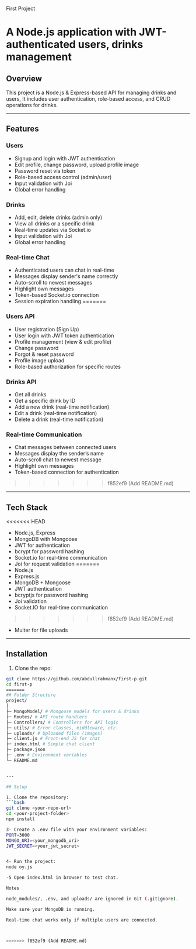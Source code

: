  First Project

A Node.js application with JWT-authenticated users, drinks management
=======


## Overview
This project is a Node.js & Express-based API for managing drinks and users, It includes user authentication, role-based access, and CRUD operations for drinks.

---

## Features


### Users
- Signup and login with JWT authentication
- Edit profile, change password, upload profile image
- Password reset via token
- Role-based access control (admin/user)
- Input validation with Joi
- Global error handling

### Drinks
- Add, edit, delete drinks (admin only)
- View all drinks or a specific drink
- Real-time updates via Socket.io
- Input validation with Joi
- Global error handling

### Real-time Chat
- Authenticated users can chat in real-time
- Messages display sender's name correctly
- Auto-scroll to newest messages
- Highlight own messages
- Token-based Socket.io connection
- Session expiration handling
=======
### Users API
- User registration (Sign Up)
- User login with JWT token authentication
- Profile management (view & edit profile)
- Change password
- Forgot & reset password
- Profile image upload
- Role-based authorization for specific routes

### Drinks API
- Get all drinks
- Get a specific drink by ID
- Add a new drink (real-time notification)
- Edit a drink (real-time notification)
- Delete a drink (real-time notification)

### Real-time Communication
- Chat messages between connected users
- Messages display the sender’s name
- Auto-scroll chat to newest message
- Highlight own messages
- Token-based connection for authentication
>>>>>>> f852ef9 (Add README.md)

---

## Tech Stack
<<<<<<< HEAD
- Node.js, Express
- MongoDB with Mongoose
- JWT for authentication
- bcrypt for password hashing
- Socket.io for real-time communication
- Joi for request validation
=======
- Node.js
- Express.js
- MongoDB + Mongoose
- JWT authentication
- bcryptjs for password hashing
- Joi validation
- Socket.IO for real-time communication
>>>>>>> f852ef9 (Add README.md)
- Multer for file uploads

---


## Installation

1. Clone the repo:
```bash
git clone https://github.com/abdullrahmanx/first-p.git
cd first-p
=======
## Folder Structure
project/
│
├─ MongoModel/ # Mongoose models for users & drinks
├─ Routes/ # API route handlers
├─ Controllers/ # Controllers for API logic
├─ utils/ # Error classes, middleware, etc.
├─ uploads/ # Uploaded files (images)
├─ client.js # Front-end JS for chat
├─ index.html # Simple chat client
├─ package.json
├─ .env # Environment variables
└─ README.md


---

## Setup

1. Clone the repository:
```bash
git clone <your-repo-url>
cd <your-project-folder>
npm install

3- Create a .env file with your environment variables:
PORT=3000
MONGO_URI=<your_mongodb_uri>
JWT_SECRET=<your_jwt_secret>


4- Run the project:
node oy.js

-5 Open index.html in browser to test chat.

Notes

node_modules/, .env, and uploads/ are ignored in Git (.gitignore).

Make sure your MongoDB is running.

Real-time chat works only if multiple users are connected.



>>>>>>> f852ef9 (Add README.md)
